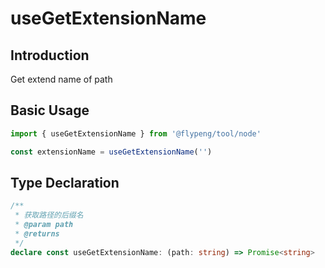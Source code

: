 # useGetExtensionName

## Introduction

Get extend name of path

## Basic Usage

```ts
import { useGetExtensionName } from '@flypeng/tool/node'

const extensionName = useGetExtensionName('')
```

## Type Declaration

```ts
/**
 * 获取路径的后缀名
 * @param path
 * @returns
 */
declare const useGetExtensionName: (path: string) => Promise<string>
```
